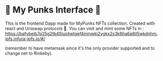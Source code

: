# 🎸 My Punks Interface  🎸
This is the frontend Dapp made for MyPunks NFTs collection.
Created with react and Uniswap protocols 🦄.
You can visit and mint some NFTs in : 
https://bafybeib7q25g2tb45luoljwtgef4inmwki2ygkx2s3k6ha6a6il5wkdnhm.ipfs.infura-ipfs.io/#/

(remember to have metamask since it's the only provider supported and to change net to Rinkeby).
